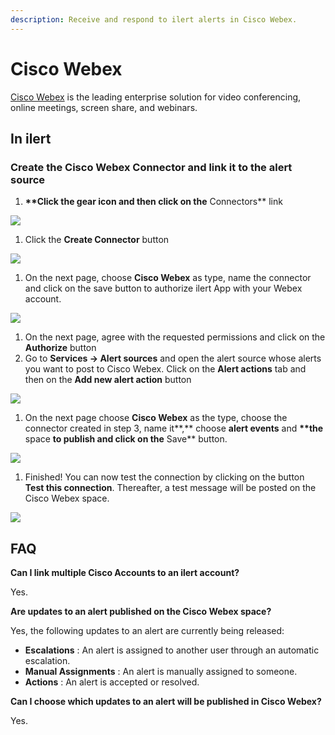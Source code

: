 ```yaml
---
description: Receive and respond to ilert alerts in Cisco Webex.
---
```


# Cisco Webex

[Cisco Webex](https://www.webex.com/) is the leading enterprise solution for video conferencing, online meetings, screen share, and webinars.

## In ilert <a href="#create-alarm-source" id="create-alarm-source"></a>

### Create the Cisco Webex Connector and link it to the alert source

1. **\*\*Click the gear icon and then click on the** Connectors\*\* link

![](../.gitbook/assets/Screenshot\_16\_03\_21\_\_15\_46.png)

1. Click the **Create Connector** button

![](../.gitbook/assets/Screenshot\_16\_03\_21\_\_15\_48.png)

1. On the next page, choose **Cisco Webex** as type, name the connector and click on the save button to authorize ilert App with your Webex account.

![](../.gitbook/assets/Screenshot\_19\_03\_21\_\_07\_50.png)

1. On the next page, agree with the requested permissions and click on the **Authorize** button
2. Go to **Services -> Alert sources** and open the alert source whose alerts you want to post to Cisco Webex. Click on the **Alert actions** tab and then on the **Add new alert action** button

![](../.gitbook/assets/Screenshot\_16\_03\_21\_\_16\_04.png)

1. On the next page choose **Cisco Webex** as the type, choose the connector created in step 3, name it**,** choose **alert events** and **\*\*the** space **to publish and click on the** Save\*\* button.

![](../.gitbook/assets/Screenshot\_19\_03\_21\_\_07\_54.png)

1. Finished! You can now test the connection by clicking on the button **Test this connection**. Thereafter, a test message will be posted on the Cisco Webex space.

![](../.gitbook/assets/Screenshot\_19\_03\_21\_\_07\_21.png)

## FAQ <a href="#faq" id="faq"></a>

**Can I link multiple Cisco Accounts to an ilert account?**

Yes.

**Are updates to an alert published on the Cisco Webex space?**

Yes, the following updates to an alert are currently being released:

* **Escalations** : An alert is assigned to another user through an automatic escalation.
* **Manual Assignments** : An alert is manually assigned to someone.
* **Actions** : An alert is accepted or resolved.

**Can I choose which updates to an alert will be published in Cisco Webex?**

Yes.
